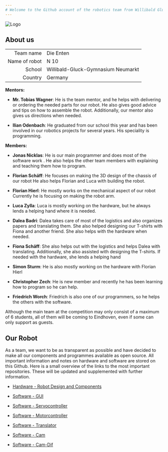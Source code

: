 ```yaml
---
# Welcome to the Github account of the robotics team from Willibald Gluck Gymnasium Neumarkt (Germany).
--- 
```

![Logo](https://github.com/wggRobotic/.github/assets/120591442/71076e2b-45c4-4d95-84df-6dd16ad28a9a)

## About us

|  |  |
|-----:|-----------|
|Team name     | Die Enten  |
|Name of robot |   N 10    |
|School        | Willibald-Gluck-Gymnasium Neumarkt      |
|Country        | Germany      |


**Mentors:**

- **Mr. Tobias Wagner**: 
He is the team mentor, and he helps with delivering or ordering the needed parts for our robot. He also gives good advice and tips on how to assemble the robot. Additionally, our mentor also gives us directions when needed.

- **Ilian Odenbach**:
He graduated from our school this year and has been involved in our robotics projects for several years. His speciality is programming.

**Members:**
- **Jonas Nicklas**:
He is our main programmer and does most of the software work . He also helps the other team members with explaining and teaching them how to program.

- **Florian Schäff**:
He focuses on making the 3D design of the chassis of our robot He also helps Florian and Luca with building the robot.

- **Florian Hierl**:
He mostly works on the mechanical aspect of our robot Currently he is focusing on making the robot arm.

- **Luca Zylla**:
Luca is mostly working on the hardware, but he always lends a helping hand where it is needed.

- **Dalea Badri**:
Dalea takes care of most of the logistics and also organizes papers and translating them. She also helped designing our T-shirts with Fiona and another friend. She also helps with the hardware when needed.

- **Fiona Schäff**:
She also helps out with the logistics and helps Dalea with translating. Additionally, she also assisted with designing the T-shirts. If needed with the hardware, she lends a helping hand

- **Simon Sturm**:
He is also mostly working on the hardware with Florian Hierl

- **Christopher Zech**:
He is new member and recently he has been learning how to program so he can help.

- **Friedrich Worch**:
Friedrich is also one of our programmers, so he helps the others with the software.

Although the main team at the competition may only consist of a maximum of 6 students, all of them will be coming to Eindhoven, even if some can only support as guests.

## Our Robot

As a team, we want to be as transparent as possible and have decided to make all our components and programmes available as open source. All important information and notes on hardware and software are stored on this Github. Here is a small overview of the links to the most important repositories. These will be updated and supplemented with further information.

+ [Hardware - Robot Design and Components](https://github.com/wggRobotic/CAD-Files-and-Components-N10)

+ [Software - GUI](https://github.com/wggRobotic/N10C)
+ [Software - Servocontroller](https://github.com/wggRobotic/N10-PCA9685-Servo-Controller)
+ [Software - Motorcontroller](https://github.com/wggRobotic/N10-EduDrive)
+ [Software - Translator](https://github.com/wggRobotic/N10-Translator)
+ [Software - Cam](https://github.com/wggRobotic/N10-CAM-PUB)
+ [Software - Cam-Dif](https://github.com/wggRobotic/N10-CAM-DIF)

